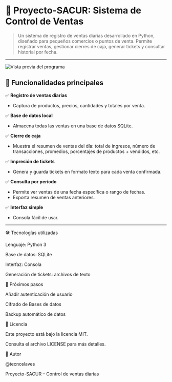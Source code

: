 # 🛒 Proyecto-SACUR: Sistema de Control de Ventas

> Un sistema de registro de ventas diarias desarrollado en Python, diseñado para pequeños comercios o puntos de venta. Permite registrar ventas, gestionar cierres de caja, generar tickets y consultar historial por fecha.

---
![Vista previa del programa](vista-previa.png)

## 📌 Funcionalidades principales

✅ **Registro de ventas diarias**  
   - Captura de productos, precios, cantidades y totales por venta.

✅ **Base de datos local**  
   - Almacena todas las ventas en una base de datos SQLite.

✅ **Cierre de caja**  
   - Muestra el resumen de ventas del día: total de ingresos, número de transacciones, promedios, porcentajes de productos + vendidos, etc.

✅ **Impresión de tickets**  
   - Genera y guarda tickets en formato texto para cada venta confirmada.

✅ **Consulta por periodo**  
   - Permite ver ventas de una fecha específica o rango de fechas.
   - Exporta resumen de ventas anteriores.

✅ **Interfaz simple**  
   - Consola fácil de usar.

---
🛠️ Tecnologías utilizadas

Lenguaje: Python 3

Base de datos: SQLite

Interfaz: Consola 

Generación de tickets: archivos de texto

📂 Próximos pasos

Añadir autenticación de usuario

Cifrado de Bases de datos

Backup automático de datos

📄 Licencia

Este proyecto está bajo la licencia MIT.

Consulta el archivo LICENSE para más detalles.

🙌 Autor

@tecnoslaves

Proyecto-SACUR – Control de ventas diarias
